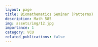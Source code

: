 ```yaml
---
layout: page
title: Biomathematics Seminar (Patterns)
description: Math 585
img: assets/img/12.jpg
importance: 1
category: VCU
related_publications: false
---
```



